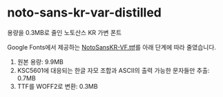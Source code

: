 # noto-sans-kr-var-distilled

용량을 0.3MB로 줄인 노토산스 KR 가변 폰트

Google Fonts에서 제공하는 [NotoSansKR-VF.ttf](https://github.com/googlefonts/noto-cjk/blob/main/Sans/Variable/TTF/Subset/NotoSansKR-VF.ttf)를 아래 단계에 따라 줄였습니다.

1. 원본 용량: 9.9MB
2. KSC5601에 대응되는 한글 자모 조합과 ASCII의 출력 가능한 문자들만 추출: 0.7MB
3. TTF를 WOFF2로 변환: 0.3MB
